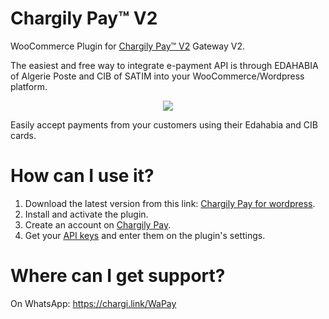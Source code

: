 # Chargily Pay™ V2

WooCommerce Plugin for [Chargily Pay™ V2](https://chargily.com/business/pay "Chargily Pay™ V2") Gateway V2.

The easiest and free way to integrate e-payment API is through EDAHABIA of Algerie Poste and CIB of SATIM into your WooCommerce/Wordpress platform.

<p align="center"><img src="https://i.imgur.com/KT5f1l4.png"></p>

Easily accept payments from your customers using their Edahabia and CIB cards.

# How can I use it?
1. Download the latest version from this link: [Chargily Pay for wordpress](https://github.com/Chargily/chargily-pay-woocommerce/releases "Chargily Pay for wordpress").
2. Install and activate the plugin.
3. Create an account on [Chargily Pay](https://pay.chargily.com/dashboard/register "Chargily Pay ").
4. Get your [API keys](https://dev.chargily.com/pay-v2/api-keys "API keys") and enter them on the plugin's settings.

# Where can I get support?
On WhatsApp: https://chargi.link/WaPay
